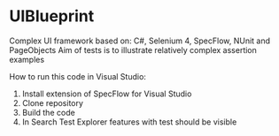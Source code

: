 # UIBlueprint
Complex UI framework based on: C#, Selenium 4, SpecFlow, NUnit and PageObjects
Aim of tests is to illustrate relatively complex assertion examples

How to run this code in Visual Studio:
1. Install extension of SpecFlow for Visual Studio
2. Clone repository
3. Build the code
4. In Search Test Explorer features with test should be visible
